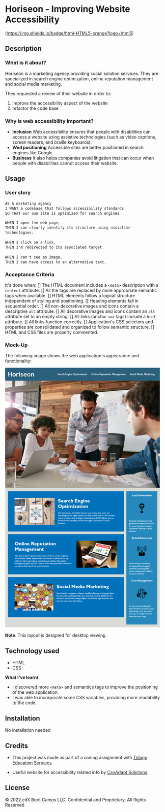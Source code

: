 
# Horiseon - Improving Website Accessibility  
(https://img.shields.io/badge/html-HTML5-orange?logo=html5)

## Description

### What is it about?
Horiseon is a marketing agency providing social solution services. They are specialized in search engine optimization, online reputation management and social media marketing.

They requested a review of their website in order to:
1. improve the accessibility aspect of the website
2. refactor the code base

### Why is web accessibility important?

- **Inclusion** Web accessibility ensures that people with disabilities can access a website using assistive technologies (such as video captions, screen readers, and braille keyboards).   
- **Wed positioning** Accessible sites are better positioned in search engines like Google.   
- **Business** It also helps companies avoid litigation that can occur when people with disabilities cannot access their website.

## Usage

### User story

```
AS A marketing agency  
I WANT a codebase that follows accessibility standards   
SO THAT our own site is optimized for search engines
```

```
WHEN I open the web page,   
THEN I can clearly identify its structure using assistive technologies. 

WHEN I click on a link,  
THEN I'm redirected to its associated target.

WHEN I can't see an image,  
THEN I can have access to an alternative text.

```

### Acceptance Criteria
It's done when:
[] The HTML document includes a `<meta>` description with a `content` attribute.
[] All the tags are replaced by more appropriate semantic tags when available.
[] HTML elements follow a logical structure independent of styling and positioning.
[] Heading elements fall in sequential order.
[] All non-decorative images and icons contain a descriptive `alt` attribute.
[] All decorative images and icons contain an `alt` attribute set to an empty string.
[] All links (anchor `<a>` tags) include a `href` attribute.
[] All links function correctly.
[] Application's CSS selectors and properties are consolidated and organized to follow semantic structure.
[] HTML and CSS files are properly commented.

### Mock-Up
The following image shows the web application's appearance and functionality:

![The Horiseon webpage includes a navigation bar, a header image, and cards with text and images at the bottom of the page.](Assets/01-html-css-git-challenge-demo.png)

**Note**: This layout is designed for desktop viewing.

## Technology used
- HTML
- CSS

**What I've learnt**
- I discovered more `<meta>` and semantics tags to improve the positioning of the web application.
- I was able to incorporate some CSS variables, providing more readability to the code.

## Installation
No installation needed

## Credits
- This project was made as part of a coding assignment with [Trilogy Education Services](https://skillsforlife.edx.org/?utm_source=govuk)

- Useful website for accessibility related info by [CanAdapt Solutions](https://www.davidmacd.com/blog/alternate-text-for-css-background-images.html)

## License 
© 2022 edX Boot Camps LLC. Confidential and Proprietary. All Rights Reserved.
